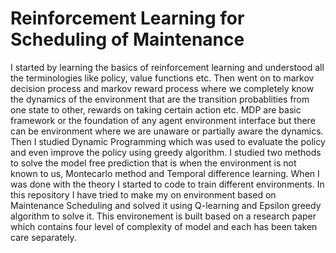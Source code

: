 # Reinforcement Learning for Scheduling of Maintenance
I started by learning the basics of reinforcement learning and understood all the terminologies like policy, value functions etc. Then went on to markov decision process and markov reward process where we completely know the dynamics of the environment that are the transition probablities from one state to other, rewards on taking certain action etc. MDP are basic framework or the foundation of any agent environment interface but there can be environment where we are unaware or partially aware the dynamics. Then I studied Dynamic Programming which was used to evaluate the policy and even improve the policy using greedy algorithm. I studied two methods to solve the model free prediction that is when the environment is not known to us, Montecarlo method and Temporal difference learning. When I was done with the theory I started to code to train different environments. In this repository I have tried to make my on environment based on Maintenance Scheduling and solved it using Q-learning and Epsilon greedy algorithm to solve it. This environement is built based on a research paper which contains four level of complexity of model and each has been taken care separately.  
